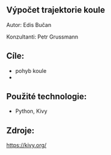 ## Výpočet trajektorie koule

Autor: Edis Bučan

Konzultanti: Petr Grussmann

## Cíle:
- pohyb koule
-

## Použité technologie:
- Python, Kivy

## Zdroje:
https://kivy.org/
